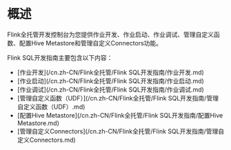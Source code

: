 # 概述

Flink全托管开发控制台为您提供作业开发、作业启动、作业调试、管理自定义函数、配置Hive Metastore和管理自定义Connectors功能。

Flink SQL开发指南主要包含以下内容：

-   [作业开发](/cn.zh-CN/Flink全托管/Flink SQL开发指南/作业开发.md)
-   [作业启动](/cn.zh-CN/Flink全托管/Flink SQL开发指南/作业启动.md)
-   [作业调试](/cn.zh-CN/Flink全托管/Flink SQL开发指南/作业调试.md)
-   [管理自定义函数（UDF）](/cn.zh-CN/Flink全托管/Flink SQL开发指南/管理自定义函数（UDF）.md)
-   [配置Hive Metastore](/cn.zh-CN/Flink全托管/Flink SQL开发指南/配置Hive Metastore.md)
-   [管理自定义Connectors](/cn.zh-CN/Flink全托管/Flink SQL开发指南/管理自定义Connectors.md)

